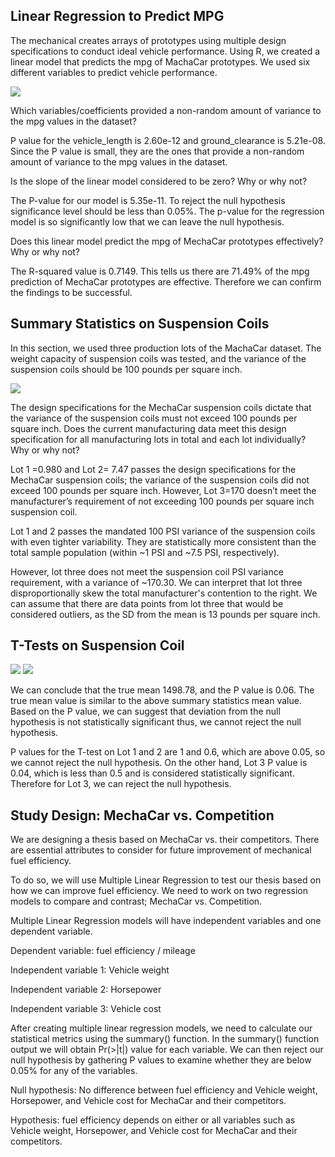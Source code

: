## Linear Regression to Predict MPG

The mechanical creates arrays of prototypes using multiple design specifications to conduct ideal vehicle performance. Using R, we created a linear model that predicts the mpg of MachaCar prototypes. We used six different variables to predict vehicle performance. 

![](https://github.com/smzd/MechaCar_Statistical_Analysis/blob/main/Resources/Deliverable1.png)

Which variables/coefficients provided a non-random amount of variance to the mpg values in the dataset?

P value for the vehicle_length  is 2.60e-12 and ground_clearance  is 5.21e-08. Since the P value is small, they are the ones that provide a non-random amount of variance to the mpg values in the dataset.

Is the slope of the linear model considered to be zero? Why or why not?

The P-value for our model is 5.35e-11. To reject the null hypothesis significance level should be less than 0.05%. The p-value for the regression model is so significantly low that we can leave the null hypothesis.

Does this linear model predict the mpg of MechaCar prototypes effectively? Why or why not? 

The R-squared value is  0.7149. This tells us there are 71.49% of the mpg prediction of MechaCar prototypes are effective. Therefore we can confirm the findings to be successful. 

## Summary Statistics on Suspension Coils

In this section, we used three production lots of the MachaCar dataset. The weight capacity of suspension coils was tested, and the variance of the suspension coils should be 100 pounds per square inch.

![](https://github.com/smzd/MechaCar_Statistical_Analysis/blob/main/Resources/Deliverable2.png)

The design specifications for the MechaCar suspension coils dictate that the variance of the suspension coils must not exceed 100 pounds per square inch. Does the current manufacturing data meet this design specification for all manufacturing lots in total and each lot individually? Why or why not?

Lot 1 =0.980 and Lot 2= 7.47  passes the design specifications for the MechaCar suspension coils; the variance of the suspension coils did not exceed 100 pounds per square inch. However, Lot 3=170 doesn’t meet the manufacturer’s requirement of not exceeding 100 pounds per square inch suspension coil. 

Lot 1 and 2 passes the mandated 100 PSI variance of the suspension coils with even tighter variability. They are statistically more consistent than the total sample population (within ~1 PSI and ~7.5 PSI, respectively).

However, lot three does not meet the suspension coil PSI variance requirement, with a variance of ~170.30. We can interpret that lot three disproportionally skew the total manufacturer's contention to the right. We can assume that there are data points from lot three that would be considered outliers, as the SD from the mean is 13 pounds per square inch.

## T-Tests on Suspension Coil

![](https://github.com/smzd/MechaCar_Statistical_Analysis/blob/main/Resources/Deliverable3.1.png)
![](https://github.com/smzd/MechaCar_Statistical_Analysis/blob/main/Resources/Deliverable3.2.png)

We can conclude that the true mean 1498.78, and the P value is 0.06. The true mean value is similar to the above summary statistics mean value. Based on the P value, we can suggest that deviation from the null hypothesis is not statistically significant thus, we cannot reject the null hypothesis. 

P values for the T-test on Lot 1 and 2 are 1 and 0.6, which are above 0.05, so we cannot reject the null hypothesis. On the other hand, Lot 3 P value is 0.04, which is less than 0.5 and is considered statistically significant. Therefore for Lot 3, we can reject the null hypothesis. 

## Study Design: MechaCar vs. Competition

We are designing a thesis based on MechaCar vs. their competitors. There are essential attributes to consider for future improvement of mechanical fuel efficiency. 

To do so, we will use Multiple Linear Regression to test our thesis based on how we can improve fuel efficiency. We need to work on two regression models to compare and contrast; MechaCar vs. Competition. 

Multiple Linear Regression models will have independent variables and one dependent variable.

Dependent variable: fuel efficiency / mileage

Independent variable 1: Vehicle weight 

Independent variable 2: Horsepower

Independent variable 3: Vehicle cost

After creating multiple linear regression models, we need to calculate our statistical metrics using the summary() function. In the summary() function output we will obtain Pr(>|t|) value for each variable. We can then reject our null hypothesis by gathering P values to examine whether they are below 0.05% for any of the variables. 

Null hypothesis: No difference between fuel efficiency and Vehicle weight, Horsepower, and Vehicle cost for MechaCar and their competitors.

Hypothesis: fuel efficiency depends on either or all variables such as Vehicle weight, Horsepower, and Vehicle cost for MechaCar and their competitors.


